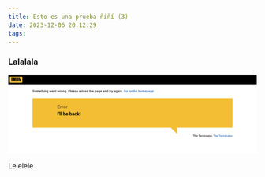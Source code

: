 ```yaml
---
title: Esto es una prueba ñiñí (3)
date: 2023-12-06 20:12:29
tags:
---
```


### Lalalala

![imdb](./esto-es-una-prueba-3/imdb.png)

Lelelele
